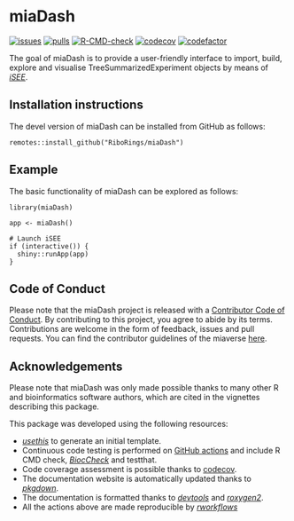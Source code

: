 # miaDash

[![issues](https://img.shields.io/github/issues/RiboRings/miaDash)](https://github.com/RiboRings/miaDash/issues)
[![pulls](https://img.shields.io/github/issues-pr/RiboRings/miaDash)](https://github.com/RiboRings/miaDash/pulls)
[![R-CMD-check](https://github.com/RiboRings/miaDash/workflows/rworkflows/badge.svg)](https://github.com/RiboRings/miaDash/actions)
[![codecov](https://codecov.io/gh/RiboRings/miaDash/branch/devel/graph/badge.svg)](https://app.codecov.io/gh/RiboRings/miaDash?branch=devel)
[![codefactor](https://www.codefactor.io/repository/github/RiboRings/miadash/badge)](https://www.codefactor.io/repository/github/RiboRings/miadash)

The goal of miaDash is to provide a user-friendly interface to import, build,
explore and visualise TreeSummarizedExperiment objects by means of
[_iSEE_](https://isee.github.io/).

## Installation instructions
The devel version of miaDash can be installed from GitHub as follows:

```
remotes::install_github("RiboRings/miaDash")
```

## Example
The basic functionality of miaDash can be explored as follows:

```
library(miaDash)

app <- miaDash()

# Launch iSEE
if (interactive()) {
  shiny::runApp(app)
}
```

## Code of Conduct
Please note that the miaDash project is released with a
[Contributor Code of Conduct](https://bioconductor.org/about/code-of-conduct/).
By contributing to this project, you agree to abide by its terms. Contributions
are welcome in the form of feedback, issues and pull requests. You can find the
contributor guidelines of the miaverse
[here](https://github.com/microbiome/mia/blob/devel/CONTRIBUTING.md).

## Acknowledgements
Please note that miaDash was only made possible thanks to many other R and
bioinformatics software authors, which are cited in the vignettes describing
this package.

This package was developed using the following resources:

- [_usethis_](https://cran.r-project.org/web/packages/usethis/) to generate an
  initial template.
- Continuous code testing is performed on
  [GitHub actions](https://github.com/features/actions) and include R CMD check,
  [_BiocCheck_](https://bioconductor.org/packages/3.16/bioc/html/BiocCheck.html)
  and testthat.
- Code coverage assessment is possible thanks to
  [codecov](https://app.codecov.io/gh/).
- The documentation website is automatically updated thanks to
  [_pkgdown_](https://cran.r-project.org/web/packages/pkgdown/).
- The documentation is formatted thanks to
  [_devtools_](https://cran.r-project.org/web/packages/devtools/) and
  [_roxygen2_](https://cran.r-project.org/web/packages/roxygen2/).
- All the actions above are made reproducible by
  [_rworkflows_](https://neurogenomics.github.io/rworkflows/)
